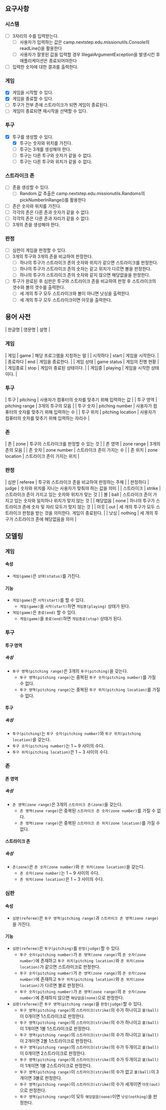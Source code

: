 ## 요구사항
### 시스템
- [ ] 3자리의 수를 입력받는다.
  - [ ] 사용자가 입력하는 값은 camp.nextstep.edu.missionutils.Console의 readLine()을 활용한다
  - [ ] 사용자가 잘못된 값을 입력할 경우 IllegalArgumentException을 발생시킨 후 애플리케이션은 종료되어야한다
- [ ] 입력한 숫자에 대한 결과를 출력한다.

### 게임
- [x] 게임을 시작할 수 있다.
- [x] 게임을 종료할 수 있다.
- [ ] 투구가 전부 존에 스트라이크가 되면 게임이 종료된다.
- [ ] 게임이 종료되면 재시작을 선택할 수 있다.

### 투구
- [x] 투구를 생성할 수 있다.
  - [x] 투구는 숫자와 위치를 가진다.
  - [ ] 투구는 3개를 생성해야 한다.
  - [ ] 투구는 다른 투구와 숫자가 같을 수 없다.
  - [ ] 투구는 다른 투구와 위치가 같을 수 없다.

### 스트라이크 존
- [ ] 존을 생성할 수 있다.
  - [ ] Random 값 추출은 camp.nextstep.edu.missionutils.Randoms의 pickNumberInRange()를 활용한다
- [ ] 존은 숫자와 위치를 가진다.
- [ ] 각각의 존은 다른 존과 숫자가 같을 수 없다.
- [ ] 각각의 존은 다른 존과 자리가 같을 수 없다.
- [ ] 3개의 존을 생성해야 한다.

### 판정
- [ ] 심판이 게임을 판정할 수 있다.
- [ ] 3개의 투구와 3개의 존을 비교하여 판정한다.
  - [ ] 하나의 투구가 스트라이크 존의 숫자와 위치가 같으면 스트라이크를 판정한다.
  - [ ] 하나의 투구가 스트라이크 존의 숫자는 같고 위치가 다르면 볼을 판정한다.
  - [ ] 하나의 투구가 스트라이크 존의 숫자와 같지 않으면 해당없을을 판정한다.
- [ ] 투구가 완료된 후 심판은 투구와 스트라이크 존을 비교하여 판정 후 스트라이크의 갯수와 볼의 갯수를 출력한다.
  - [ ] 세 개의 투구 모두 스트라이크와 볼이 아니면 낫싱을 출력한다.
  - [ ] 세 개의 투구 모두 스트라이크이면 아웃을 출력한다.

## 용어 사전
| 한글명 | 영문명 | 설명 |

### 게임
| 게임 | game | 해당 프로그램을 지칭하는 말 |
| 시작하다 | start | 게임을 시작한다. |
| 종료하다 | end | 게임을 종료한다. |
| 게임 상태 | game status | 게임의 진행 현황 |
| 게임종료 | stop | 게임이 종료된 상태이다. |
| 게임중 | playing | 게임을 시작한 상태이다. |

### 투구
| 투구 | pitching | 사용자가 컴퓨터의 숫자를 맞추기 위해 입력하는 값 |
| 투구 영역 | pitching range | 3개의 투구의 모음 |
| 투구 숫자 | pitching number | 사용자가 컴퓨터의 숫자를 맞추기 위해 입력하는 수 |
| 투구 위치 | pitching location | 사용자가 컴퓨터의 숫자를 맞추기 위해 입력하는 자리수 |

### 존
| 존 | zone | 투구의 스트라이크를 판정할 수 있는 것 |
| 존 영역 | zone range | 3개의 존의 모음 |
| 존 숫자 | zone number | 스트라이크 존이 가지는 수 |
| 존 위치 | zone location | 스트라이크 존이 가지는 위치 |

### 판정
| 심판 | referee | 투구와 스트라이크 존을 비교하여 판정하는 주체 |
| 판정하다 | judge | 숫자와 위치를 지니는 사용자가 맞춰야 하는 값을 의미 |
| 스트라이크 | strike | 스트라이크 존이 가지고 있는 숫자와 위치가 맞는 것 |
| 볼 | ball | 스트라이크 존이 가지고 있는 숫자와 일치하나 위치가 맞지 않는 것 |
| 해당없음 | none | 하나의 투구가 스트라이크 존에 숫자 및 자리 모두가 맞지 않는 것 |
| 아웃 | out | 세 개의 투구가 모두 스트라이크 판정을 받는 것을 의미한다. 게임이 종료된다. |
| 낫싱 | nothing | 세 개의 투구가 스트라이크 존에 해당없음을 의미 |

## 모델링

### 게임
#### 속성
- `게임(game)`은 `상태(status)`를 가진다.
#### 기능
- `게임(game)`은 `시작(start)`를 할 수 있다.
  - `게임(game)`을 `시작(start)`하면 `게임중(playing)` 상태가 된다. 
- `게임(game)`은 `종료(end)` 할 수 있다.
  - `게임(game)`을 `종료(end)`하면 `게임종료(stop)` 상태가 된다.

### 투구
#### 투구 영역
##### 속성
- `투구 영역(pitching range)`은 3개의 `투구(pitching)`을 갖는다.
  - `투구 영역(pitching range)`는 중복된 `투구 숫자(pitching number)`를 가질 수 없다.
  - `투구 영역(pitching range)`는 중복된 `투구 위치(pitching location)`를 가질 수 없다.
#### 투구
##### 속성
- `투구(pitching)`는 `투구 숫자(pitching number)`와 `투구 위치(pitching location)`을 갖는다.
- `투구 숫자(pitching number)`는 1 ~ 9 사이의 수다.
- `투구 위치(pitching location)`은 1 ~ 3 사이의 수다.

### 존
#### 존 영역
##### 속성
- `존 영역(zone range)`은 3개의 `스트라이크 존(zone)`을 갖는다.
  - `존 영역(zone range)`은 중복된 `스트라이크 존 숫자(zone number)`를 가질 수 없다.  
  - `존 영역(zone range)`은 중복된 `스트라이크 존 위치(zone location)`를 가질 수 없다.
#### 스트라이크 존 
##### 속성
- `존(zone)`은 `존 숫자(zone number)`와 `존 위치(zone location)`을 갖는다.
  - `존 숫자(zone number)`는 1 ~ 9 사이의 수다.
  - `존 위치(zone location)`은 1 ~ 3 사이의 수다.

### 심판
#### 속성
- `심판(referee)`은 `투구 영역(pitching range)`과  `스트라이크 존 영역(zone range)`을 가진다.
#### 기능
- `심판(referee)`은 `투구(pitching)`를 `판정(judge)`할 수 있다.
  - `투구 숫자(pitching number)`가 `존 영역(zone range)`의 `존 숫자(zone number)`에 존재하고 `투구 위치(pitching location)`와 `존 위치(zone location)`가 같으면 스트라이크로 판정한다.
  - `투구 숫자(pitching number)`가 `존 영역(zone range)`의 `존 숫자(zone number)`에 존재하고 `투구 위치(pitching location)`와 `존 위치(zone location)`가 다르면 볼로 판정한다.
  - `투구 숫자(pitching number)`가 `존 영역(zone range)`의 `존 숫자(zone number)`에 존재하지 않으면 `해당없음(none)`으로 판정한다.
- `심판(referee)`은 `투구 영역(pitching range)`을 `판정(judge)`할 수 있다.
  - `투구 영역(pitching range)`의 `스트라이크(strike)`의 수가 하나이고 `볼(ball)`이 0개이면 1스트라이크로 판정한다.
  - `투구 영역(pitching range)`의 `스트라이크(strike)`의 수가 하나이고 `볼(ball)`이 1개이면 1볼 1스트라이크로 판정한다.
  - `투구 영역(pitching range)`의 `스트라이크(strike)`의 수가 하나이고 `볼(ball)`이 2개이면 2볼 1스트라이크로 판정한다.
  - `투구 영역(pitching range)`의 `스트라이크(strike)`의 수가 두개이고 `볼(ball)`이 0개이면 2스트라이크로 판정한다.
  - `투구 영역(pitching range)`의 `스트라이크(strike)`의 수가 두개이고 `볼(ball)`이 1개이면 1볼 2스트라이크로 판정한다.
  - `투구 영역(pitching range)`이 `스트라이크(strike)`의 수가 없고 `볼(ball)`이 3개이면 3볼로 판정한다.
  - `투구 영역(pitching range)`이 `스트라이크(strike)`의 수가 세개이면 `아웃(out)`으로 판정한다.
  - `투구 영역(pitching range)`이 모두 `해당없음(none)`이면 `낫싱(nothing)`을 판정한다.
